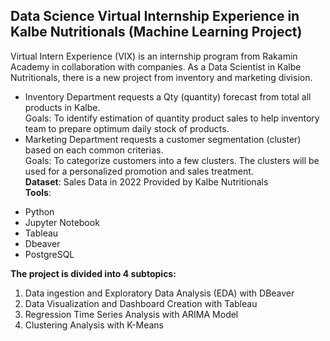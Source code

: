 ## Data Science Virtual Internship Experience in Kalbe Nutritionals (Machine Learning Project)
Virtual Intern Experience (VIX) is an internship program from Rakamin Academy in collaboration with companies. As a Data Scientist in Kalbe Nutritionals, there is a new project from inventory and marketing division.
* Inventory Department requests a Qty (quantity) forecast from total all products in Kalbe.
<br>Goals: To identify estimation of quantity product sales to help inventory team to prepare optimum daily stock of products.
* Marketing Department requests a customer segmentation (cluster) based on each common criterias.
<br>Goals: To categorize customers into a few clusters. The clusters will be used for a personalized promotion and sales treatment.
<br>**Dataset**: Sales Data in 2022 Provided by Kalbe Nutritionals
<br>**Tools**:
- Python
- Jupyter Notebook
- Tableau
- Dbeaver
- PostgreSQL

**The project is divided into 4 subtopics:**
1. Data ingestion and Exploratory Data Analysis (EDA) with DBeaver
2. Data Visualization and Dashboard Creation with Tableau
3. Regression Time Series Analysis with ARIMA Model
4. Clustering Analysis with K-Means
